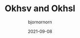 ---
author: bjornornorn
date: 2021-09-08
hidden: true
tags:
  - colors
  - design
  - usability
target_url: https://bottosson.github.io/posts/colorpicker/
title: Okhsv and Okhsl
---